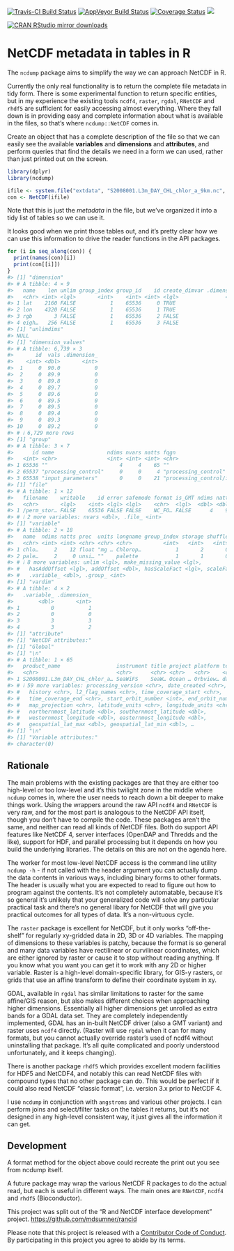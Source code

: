 
<!-- README.md is generated from README.Rmd. Please edit that file -->

[![Travis-CI Build
Status](https://travis-ci.org/hypertidy/ncdump.svg?branch=master)](https://travis-ci.org/hypertidy/ncdump)
[![AppVeyor Build
Status](https://ci.appveyor.com/api/projects/status/github/hypertidy/ncdump?branch=master&svg=true)](https://ci.appveyor.com/project/hypertidy/ncdump)
[![Coverage
Status](https://img.shields.io/codecov/c/github/hypertidy/ncdump/master.svg)](https://codecov.io/github/hypertidy/ncdump?branch=master)
[![](http://www.r-pkg.org/badges/version/ncdump)](http://www.r-pkg.org/pkg/ncdump)

[![CRAN RStudio mirror
downloads](http://cranlogs.r-pkg.org/badges/ncdump)](http://www.r-pkg.org/pkg/ncdump)

# NetCDF metadata in tables in R

The `ncdump` package aims to simplify the way we can approach NetCDF in
R.

Currently the only real functionality is to return the complete file
metadata in tidy form. There is some experimental function to return
specific entities, but in my experience the existing tools `ncdf4`,
`raster`, `rgdal`, `RNetCDF` and `rhdf5` are sufficient for easily
accessing almost everything. Where they fall down is in providing easy
and complete information about what is available in the files, so that’s
where `ncdump::NetCDF` comes in.

Create an object that has a complete description of the file so that we
can easily see the available **variables** and **dimensions** and
**attributes**, and perform queries that find the details we need in a
form we can used, rather than just printed out on the screen.

``` r
library(dplyr)
library(ncdump)

ifile <- system.file("extdata", "S2008001.L3m_DAY_CHL_chlor_a_9km.nc", package = "ncdump")
con <- NetCDF(ifile)
```

Note that this is just the *metadata* in the file, but we’ve organized
it into a tidy list of tables so we can use it.

It looks good when we print those tables out, and it’s pretty clear how
we can use this information to drive the reader functions in the API
packages.

``` r
for (i in seq_along(con)) {
  print(names(con)[i])
  print(con[[i]])
}
#> [1] "dimension"
#> # A tibble: 4 × 9
#>   name    len unlim group_index group_id    id create_dimvar .dimension_ .group_
#>   <chr> <int> <lgl>       <int>    <int> <int> <lgl>               <int>   <int>
#> 1 lat    2160 FALSE           1    65536     0 TRUE                    0   65536
#> 2 lon    4320 FALSE           1    65536     1 TRUE                    1   65536
#> 3 rgb       3 FALSE           1    65536     2 FALSE                   2   65536
#> 4 eigh…   256 FALSE           1    65536     3 FALSE                   3   65536
#> [1] "unlimdims"
#> NULL
#> [1] "dimension_values"
#> # A tibble: 6,739 × 3
#>       id  vals .dimension_
#>    <int> <dbl>       <int>
#>  1     0  90.0           0
#>  2     0  89.9           0
#>  3     0  89.8           0
#>  4     0  89.7           0
#>  5     0  89.6           0
#>  6     0  89.5           0
#>  7     0  89.5           0
#>  8     0  89.4           0
#>  9     0  89.3           0
#> 10     0  89.2           0
#> # ℹ 6,729 more rows
#> [1] "group"
#> # A tibble: 3 × 7
#>      id name                 ndims nvars natts fqgn                      .group_
#>   <int> <chr>                <int> <int> <int> <chr>                       <int>
#> 1 65536 ""                       4     4    65 ""                          65536
#> 2 65537 "processing_control"     0     0     4 "processing_control"        65537
#> 3 65538 "input_parameters"       0     0    21 "processing_control/inpu…   65538
#> [1] "file"
#> # A tibble: 1 × 12
#>   filename    writable    id error safemode format is_GMT ndims natts unlimdimid
#>   <chr>       <lgl>    <int> <lgl> <lgl>    <chr>  <lgl>  <dbl> <dbl>      <dbl>
#> 1 /perm_stor… FALSE    65536 FALSE FALSE    NC_FO… FALSE      4    90         -1
#> # ℹ 2 more variables: nvars <dbl>, .file_ <int>
#> [1] "variable"
#> # A tibble: 2 × 18
#>   name  ndims natts prec  units longname group_index storage shuffle compression
#>   <chr> <int> <int> <chr> <chr> <chr>          <int>   <int>   <int>       <int>
#> 1 chlo…     2    12 float "mg … Chlorop…           1       2       0           4
#> 2 pale…     2     0 unsi… ""    palette            1       1       0          NA
#> # ℹ 8 more variables: unlim <lgl>, make_missing_value <lgl>,
#> #   hasAddOffset <lgl>, addOffset <dbl>, hasScaleFact <lgl>, scaleFact <dbl>,
#> #   .variable_ <dbl>, .group_ <int>
#> [1] "vardim"
#> # A tibble: 4 × 2
#>   .variable_ .dimension_
#>        <dbl>       <int>
#> 1          0           1
#> 2          0           0
#> 3          3           3
#> 4          3           2
#> [1] "attribute"
#> [1] "NetCDF attributes:"
#> [1] "Global"
#> [1] "\n"
#> # A tibble: 1 × 65
#>   product_name                  instrument title project platform temporal_range
#>   <chr>                         <chr>      <chr> <chr>   <chr>    <chr>         
#> 1 S2008001.L3m_DAY_CHL_chlor_a… SeaWiFS    SeaW… Ocean … Orbview… day           
#> # ℹ 59 more variables: processing_version <chr>, date_created <chr>,
#> #   history <chr>, l2_flag_names <chr>, time_coverage_start <chr>,
#> #   time_coverage_end <chr>, start_orbit_number <int>, end_orbit_number <int>,
#> #   map_projection <chr>, latitude_units <chr>, longitude_units <chr>,
#> #   northernmost_latitude <dbl>, southernmost_latitude <dbl>,
#> #   westernmost_longitude <dbl>, easternmost_longitude <dbl>,
#> #   geospatial_lat_max <dbl>, geospatial_lat_min <dbl>, …
#> [1] "\n"
#> [1] "Variable attributes:"
#> character(0)
```

## Rationale

The main problems with the existing packages are that they are either
too high-level or too low-level and it’s this twilight zone in the
middle where `ncdump` comes in, where the user needs to reach down a bit
deeper to make things work. Using the wrappers around the raw API
`ncdf4` and `RNetCDF` is very raw, and for the most part is analogous to
the NetCDF API itself, though you don’t have to compile the code. These
packages aren’t the same, and neither can read all kinds of NetCDF
files. Both do support API features like NetCDF 4, server interfaces
(OpenDAP and Thredds and the like), support for HDF, and parallel
processing but it depends on how you build the underlying libraries. The
details on this are not on the agenda here.

The worker for most low-level NetCDF access is the command line utility
`ncdump -h` - if not called with the `h`eader argument you can actually
dump the data contents in various ways, including binary forms to other
formats. The header is usually what you are expected to read to figure
out how to program against the contents. It’s not completely
automatable, because it’s so general it’s unlikely that your generalized
code will solve any particular practical task and there’s no general
libary for NetCDF that will give you practical outcomes for all types of
data. It’s a non-virtuous cycle.

The `raster` package is excellent for NetCDF, but it only works
“off-the-shelf” for regularly xy-gridded data in 2D, 3D or 4D variables.
The mapping of dimensions to these variables is patchy, because the
format is so general and many data variables have rectilinear or
curvilinear coordinates, which are either ignored by raster or cause it
to stop without reading anything. If you know what you want you can get
it to work with any 2D or higher variable. Raster is a high-level
domain-specific library, for GIS-y rasters, or grids that use an affine
transform to define their coordinate system in xy.

GDAL, available in `rgdal` has similar limitations to raster for the
same affine/GIS reason, but also makes different choices when
approaching higher dimensions. Essentially all higher dimensions get
unrolled as extra bands for a GDAL data set. They are completely
independently implemented, GDAL has an in-built NetCDF driver (also a
GMT variant) and raster uses `ncdf4` directly. (Raster will use `rgdal`
when it can for many formats, but you cannot actually override raster’s
used of ncdf4 without uninstalling that package. It’s all quite
complicated and poorly understood unfortunately, and it keeps changing).

There is another package `rhdf5` which provides excellent modern
facilities for HDF5 and NetCDF4, and notably this can read NetCDF files
with compound types that no other package can do. This would be perfect
if it could also read NetCDF “classic format”, i.e. version 3.x prior to
NetCDF 4.

I use `ncdump` in conjunction with `angstroms` and various other
projects. I can perform joins and select/filter tasks on the tables it
returns, but it’s not designed in any high-level consistent way, it just
gives all the information it can get.

## Development

A format method for the object above could recreate the print out you
see from ncdump itself.

A future package may wrap the various NetCDF R packages to do the actual
read, but each is useful in different ways. The main ones are `RNetCDF`,
`ncdf4` and `rhdf5` (Bioconductor).

This project was split out of the “R and NetCDF interface development”
project. <https://github.com/mdsumner/rancid>

Please note that this project is released with a [Contributor Code of
Conduct](CONDUCT.md). By participating in this project you agree to
abide by its terms.
